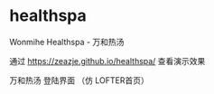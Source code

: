# healthspa
Wonmihe Healthspa - 万和热汤

通过 https://zeazje.github.io/healthspa/ 查看演示效果

万和热汤 登陆界面 （仿 LOFTER首页）
